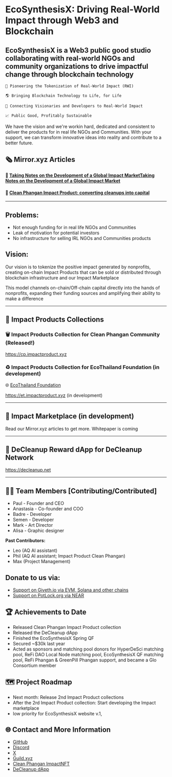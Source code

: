 # EcoSynthesisX: Driving Real-World Impact through Web3 and Blockchain

## EcoSynthesisX is a Web3 public good studio collaborating with real-world NGOs and community organizations to drive impactful change through blockchain technology

	🌱 Pioneering the Tokenization of Real-World Impact (RWI)
 
	🌎 Bringing Blockchain Technology to Life, for Life
 
	🤝 Connecting Visionaries and Developers to Real-World Impact
 
	📈 Public Good, Profitably Sustainable


We have the vision and we're workin hard, dedicated and consistent to deliver the products for in real life NGOs and Communities. With your support, we can transform innovative ideas into reality and contribute to a better future.

## 🗞️ Mirror.xyz Articles

#### 📕 [Taking Notes on the Development of a Global Impact MarketTaking Notes on the Development of a Global Impact Market](https://mirror.xyz/ecosynthesisx.eth/zOdeuaeFfJUFScZZKu1OGF7cWCiRgUHQSGE-14cf8fo)

#### 📗 [Clean Phangan Impact Product: converting cleanups into capital](https://mirror.xyz/ecosynthesisx.eth/lBc13WGdIsnOI5t6w0AMcjWL_mqx9kFR0548Ft14ptM)
----------------------------------------

## Problems: 

* Not enough funding for in real life NGOs and Communities
* Leak of motivation for potential investors
* No infrastructure for selling IRL NGOs and Communities products

## Vision:

Our vision is to tokenize the positive impact generated by nonprofits, creating on-chain Impact Products that can be sold or distributed through blockchain infrastructure and our Impact Marketplace

This model channels on-chain/Off-chain capital directly into the hands of nonprofits, expanding their funding sources and amplifying their ability to make a difference

------------------------------------

## 🌟 Impact Products Collections 

### 🗑️ Impact Products Collection for Clean Phangan Community (Released!)

https://cp.impactproduct.xyz

### ♻️ Impact Products Collection for EcoThailand Foundation (in development)

🌐 [EcoThailand Foundation](https://ecothailand.org)

https://et.impactproduct.xyz (in development)

----------------------------

## 🌟 Impact Marketplace (in development)

Read our Mirror.xyz articles to get more. Whitepaper is coming

----------------------------

## 🧹 DeCleanup Reward dApp for DeCleanup Network

https://decleanup.net

-----------------------------

## 👩‍🔬 Team Members [Contributing/Contributed]

- Paul - Founder and CEO
- Anastasia - Co-founder and COO
- Badre - Developer
- Semen - Developer
- Mark - Art Director
- Alisa - Graphic designer

**Past Contributors:**
- Leo (AQ AI assistant)
- Phil (AQ AI assistant; Impact Product Clean Phangan)
- Max (Project Management)

## Donate to us via:

- [Support on Giveth.io via EVM, Solana and other chains](https://giveth.io/project/ecosynthesisx-empowering-change-with-blockchain)
- [Support on PotLock.org via NEAR](https://app.potlock.org/?tab=project&projectId=ecosynthesisx.near&referrerId=paul_burg.near)

## 🏆 Achievements to Date

- Released Clean Phangan Impact Product collection
- Released the DeCleanup dApp
- Finished the EcoSynthesisX Spring QF
- Secured ~$30k last year
- Acted as sponsors and matching pool donors for HyperDeSci matching pool, ReFi DAO Local Node matching pool, EcoSynthesisX QF matching pool, ReFi Phangan & GreenPill Phangan support, and became a Glo Consortium member

## 🗺️ Project Roadmap

- Next month: Release 2nd Impact Product collections
- After the 2rd Impact Product collection: Start developing the Impact marketplace
- low priority for EcoSynthesisX website v.1,

## 🌐 Contact and More Information

- [GitHub](https://github.com/EcoSynthesisX)
- [Discord](https://discord.gg/EcoSynthesisX)
- [X](https://twitter.com/EcoSynthesisX)
- [Guild.xyz](https://guild.xyz/ecosynthesisx)
- [Clean Phangan ImpactNFT](https://cleanphangan.impactnft.xyz)
- [DeCleanup dApp](https://decleanup.net/)
